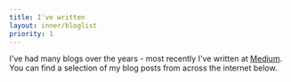 ```yaml
---
title: I've written
layout: inner/bloglist
priority: 1
---
```


I've had many blogs over the years - most recently I've written at
<a href="http://medium.com/@pdyxs" target="_blank">Medium</a>. You can
find a selection of my blog posts from across the internet below.
